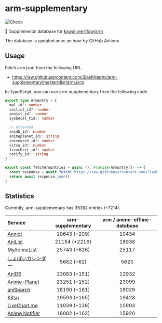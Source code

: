 # arm-supplementary

[![Check](https://github.com/SlashNephy/arm-supplementary/actions/workflows/check-node.yml/badge.svg)](https://github.com/SlashNephy/arm-supplementary/actions/workflows/check-node.yml)

💊 Supplemental database for [kawaiioverflow/arm](https://github.com/kawaiioverflow/arm)

The database is updated once an hour by GitHub Actions.

## Usage

Fetch arm.json from the following URL.

- https://raw.githubusercontent.com/SlashNephy/arm-supplementary/master/dist/arm.json

In TypeScript, you can use arm-supplementary from the following code.

```TypeScript
export type ArmEntry = {
  mal_id?: number
  anilist_id?: number
  annict_id?: number
  syobocal_tid?: number

  // extended
  anidb_id?: number
  animeplanet_id?: string
  anisearch_id?: number
  kitsu_id?: number
  livechart_id?: number
  notify_id?: string
}

export const fetchArmEntries = async (): Promise<ArmEntry[]> => {
  const response = await fetch('https://raw.githubusercontent.com/SlashNephy/arm-supplementary/master/dist/arm.json')
  return await response.json()
}
```

## Statistics

Currently, arm-supplementary has 36382 entries (+7214).

| Service                                     | arm-supplementary | arm / anime-offline-database |
| :------------------------------------------ | :---------------: | :--------------------------: |
| [Annict](https://annict.com)                |   10643 (+209)    |            10434             |
| [AniList](https://anilist.co)               |   21154 (+2216)   |            18938             |
| [MyAnimeList](https://myanimelist.net)      |   25743 (+626)    |            25117             |
| [しょぼいカレンダー](https://cal.syoboi.jp) |    5682 (+62)     |             5620             |
| [AniDB](https://anidb.net)                  |   13083 (+151)    |            12932             |
| [Anime-Planet](https://anime-planet.com)    |   23251 (+152)    |            23099             |
| [aniSearch](https://anisearch.com)          |   18190 (+161)    |            18029             |
| [Kitsu](https://kitsu.io)                   |   19593 (+165)    |            19428             |
| [LiveChart.me](https://livechart.me)        |   11039 (+136)    |            10903             |
| [Anime Notifier](https://notify.moe)        |   16082 (+162)    |            15920             |
